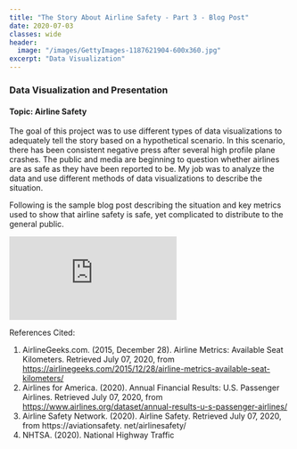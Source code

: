 ```yaml
---
title: "The Story About Airline Safety - Part 3 - Blog Post"
date: 2020-07-03
classes: wide
header:
  image: "/images/GettyImages-1187621904-600x360.jpg"
excerpt: "Data Visualization"
---
```


### Data Visualization and Presentation

#### Topic: Airline Safety

The goal of this project was to use different types of data visualizations to adequately tell the story based on a hypothetical scenario.  In this scenario, there has been consistent negative press after several high profile plane crashes.  The public and media are beginning to question whether airlines are as safe as they have been reported to be.  My job was to analyze the data and use different methods of data visualizations to describe the situation.

Following is the sample blog post describing the situation and key metrics used to show that airline safety is safe, yet complicated to distribute to the general public.

<embed src="https://bmay51213.github.io/AirlineSafetyBlogPost.pdf" type="application/pdf" />

References Cited:

1. AirlineGeeks.com. (2015, December 28). Airline Metrics: Available Seat Kilometers. Retrieved July 07, 2020,
from https://airlinegeeks.com/2015/12/28/airline-metrics-available-seat-kilometers/
2. Airlines for America. (2020). Annual Financial Results: U.S. Passenger Airlines. Retrieved July 07, 2020, from
https://www.airlines.org/dataset/annual-results-u-s-passenger-airlines/
3. Airline Safety Network. (2020). Airline Safety. Retrieved July 07, 2020, from https://aviationsafety.
net/airlinesafety/
4. NHTSA. (2020). National Highway Traffic
